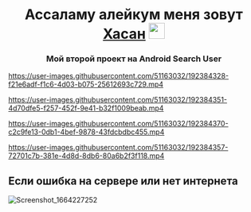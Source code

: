 <h1 align="center">Ассаламу алейкум меня зовут <a href="https://t.me/hasanandroidblog" target="_blank">Хасан</a> 
<img src="https://github.com/blackcater/blackcater/raw/main/images/Hi.gif" height="32"/></h1>
<h3 align="center">Мой второй проект на Android  Search User</h3>
<div>

https://user-images.githubusercontent.com/51163032/192384328-f21e6adf-f1c6-4d03-b075-25612693c729.mp4





https://user-images.githubusercontent.com/51163032/192384351-4d70dfe5-f257-452f-9e41-b32f1009beab.mp4




https://user-images.githubusercontent.com/51163032/192384370-c2c9fe13-0db1-4bef-9878-43fdcbdbc455.mp4


https://user-images.githubusercontent.com/51163032/192384357-72701c7b-381e-4d8d-8db6-80a6b2f3f118.mp4



<h2> Если ошибка на сервере или нет интернета </h2>


![Screenshot_1664227252](https://user-images.githubusercontent.com/51163032/192383856-b47bfd3d-27e0-4c55-9606-fe6c5f217cca.png)

  </div>
